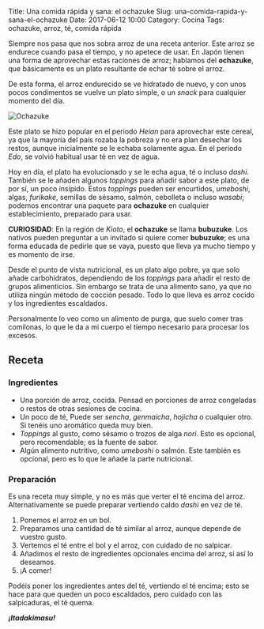Title: Una comida rápida y sana: el ochazuke
Slug: una-comida-rapida-y-sana-el-ochazuke
Date: 2017-06-12 10:00
Category: Cocina
Tags: ochazuke, arroz, té, comida rápida



Siempre nos pasa que nos sobra arroz de una receta anterior. Este arroz se endurece cuando pasa el tiempo, y no apetece de usar. En Japón tienen una forma de aprovechar estas raciones de arroz; hablamos del **ochazuke**, que básicamente es un plato resultante de echar té sobre el arroz.

De esta forma, el arroz endurecido se ve hidratado de nuevo, y con unos pocos condimentos se vuelve un plato simple, o un *snack* para cualquier momento del día.

![Ochazuke]({filename}/images/ochazuke.jpg)

Este plato se hizo popular en el periodo *Heian* para aprovechar este cereal, ya que la mayoría del país rozaba la pobreza y no era plan desechar los restos, aunque inicialmente se le echaba solamente agua. En el periodo *Edo*, se volvió habitual usar té en vez de agua.

Hoy en día, el plato ha evolucionado y se le echa agua, té o incluso *dashi*. También se le añaden algunos *toppings* para añadir sabor a este plato, de por sí, un poco insípido. Estos *toppings* pueden ser encurtidos, *umeboshi*, algas, *furikake*, semillas de sésamo, salmón, cebolleta o incluso *wasabi*; podemos encontrar una paquete para **ochazuke** en cualquier establecimiento, preparado para usar.

**CURIOSIDAD**: En la región de *Kioto*, el **ochazuke** se llama **bubuzuke**. Los nativos pueden preguntar a un invitado si quiere comer **bubuzuke**; es una forma educada de pedirle que se vaya, puesto que lleva ya mucho tiempo y es momento de irse.

Desde el punto de vista nutricional, es un plato algo pobre, ya que solo añade carbohidratos, dependiendo de los *toppings* para añadir el resto de grupos alimenticios. Sin embargo se trata de una alimento sano, ya que no utiliza ningún método de cocción pesado. Todo lo que lleva es arroz cocido y los ingredientes escaldados.

Personalmente lo veo como un alimento de purga, que suelo comer tras comilonas, lo que le da a mi cuerpo el tiempo necesario para procesar los excesos.

## Receta

### Ingredientes

* Una porción de arroz, cocida. Pensad en porciones de arroz congeladas o restos de otras sesiones de cocina.
* Un poco de té, Puede ser *sencha*, *genmaicha*, *hojicha* o cualquier otro. Si tenéis uno aromático queda muy bien.
* *Toppings* al gusto, como sésamo o trozos de alga *nori*. Esto es opcional, pero recomendable; es la fuente de sabor.
* Algún alimento nutritivo, como *umeboshi* o salmón. Este también es opcional, pero es lo que le añade la parte nutricional.

### Preparación

Es una receta muy simple, y no es más que verter el té encima del arroz. Alternativamente se puede preparar vertiendo caldo *dashi* en vez de té.

1. Ponemos el arroz en un bol.
2. Preparamos una cantidad de té similar al arroz, aunque depende de vuestro gusto.
3. Vertemos el té entre el bol y el arroz, con cuidado de no salpicar.
4. Añadimos el resto de ingredientes opcionales encima del arroz, si así lo deseamos.
5. ¡A comer!

Podéis poner los ingredientes antes del té, vertiendo el té encima; esto se hace para que queden un poco escaldados, pero cuidado con las salpicaduras, el té quema.

***¡Itadakimasu!***
